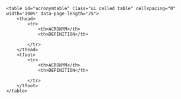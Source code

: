

<div class="table-responsive">

    <table id="acronymtable" class="ui celled table" cellspacing="0" width="100%" data-page-length="25">
        <thead>
            <tr>
                <th>ACRONYM</th>
                <th>DEFINITION</th>

            </tr>
        </thead>
        <tfoot>
            <tr>
                <th>ACRONYM</th>
                <th>DEFINITION</th>

            </tr>
        </tfoot>
    </table>

</div>


<script>
	$(function() {
	    $('#acronymtable').DataTable( {
                     "sDom": '<"H"lr>t<"F"ip>',
                    language: {
                        search: "_INPUT_",
                        searchPlaceholder: "Search..."
                    },
                    "lengthMenu": [[10, 25, 50, -1], [10, 25, 50, "All"]],
                        "columns": [{ "width": "30%" }, { "width": "70%" }],
	           "ajax": '{{ site.baseurl }}/public/ajax/data/acronyms.json'
	     });
	} );
</script>

